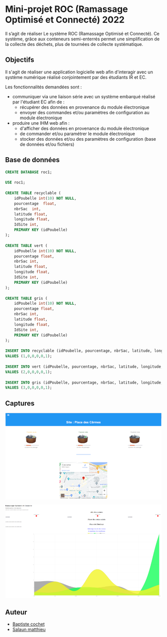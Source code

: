 # Mini-projet ROC (Ramassage Optimisé et Connecté) 2022

Il s’agit de réaliser Le système ROC (Ramassage Optimisé et Connecté). Ce système, grâce aux conteneurs semi-enterrés permet une simplification de la collecte des déchets, plus de tournées de collecte systématique.

## Objectifs

Il s'agit de réaliser une application logicielle web afin d'interagir avec un système numérique réalisé conjointement par des étudiants IR et EC.

Les fonctionnalités demandées sont :

- communiquer via une liaison série avec un système embarqué réalisé par l'étudiant EC afin de :
    - récupérer des données en provenance du module électronique
    - envoyer des commandes et/ou paramètres de configuration au module électronique
- produire une IHM web afin :
    - d'afficher des données en provenance du module électronique
    - de commander et/ou paramétrer le module électronique
    - stocker des données et/ou des paramètres de configuration (base de données et/ou fichiers)

## Base de données

```sql
CREATE DATABASE roc1;

USE roc1;

CREATE TABLE recyclable (
    idPoubelle int(10) NOT NULL,
    pourcentage  float,
    nbrSac  int,
    latitude float,
    longitude float,
    IdSite int,
    PRIMARY KEY (idPoubelle)
);

CREATE TABLE vert (
    idPoubelle int(10) NOT NULL,
    pourcentage float,
    nbrSac int,
    latitude float,
    longitude float,
    IdSite int,
    PRIMARY KEY (idPoubelle)
);

CREATE TABLE gris (
    idPoubelle int(10) NOT NULL,
    pourcentage float,
    nbrSac int,
    latitude float,
    longitude float,
    IdSite int,
    PRIMARY KEY (idPoubelle)
);

INSERT INTO recyclable (idPoubelle, pourcentage, nbrSac, latitude, longitude, IdSite)
VALUES (1,0,0,0,0,1);

INSERT INTO vert (idPoubelle, pourcentage, nbrSac, latitude, longitude, IdSite)
VALUES (2,0,0,0,0,1);

INSERT INTO gris (idPoubelle, pourcentage, nbrSac, latitude, longitude, IdSite)
VALUES (3,0,0,0,0,1);
```

## Captures

![](Captures/capture-1.png)

![](Captures/capture-2.png)

## Auteur

- [Baptiste cochet](https://github.com/bcochet)
- [Salaun matthieu](https://github.com/m-salaun)
